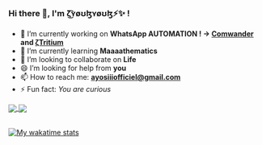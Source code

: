 ### Hi there 👋, I'm ζ͜͡ʏøʊɮʏøʊɮ⚡✨ !

- 🔭 I’m currently working on **WhatsApp AUTOMATION ! -> [Comwander](https://github.com/TheAyos/Comwander) and [ζTritium](https://github.com/TheAyos/Tritium-WA)**
- 🌱 I’m currently learning **Maaaathematics**
- 👯 I’m looking to collaborate on **Life**
- 😄 I’m looking for help from **you**
- 📫 How to reach me: **ayosiiiofficiel@gmail.com**
- ⚡ Fun fact: _You are curious_

<a href="https://github.com/TheAyos">
  <img align="center" src="https://github-readme-stats.vercel.app/api?username=theayos&count_private=true&show_icons=true" />
</a>
<a href="https://github.com/TheAyos">
  <img align="center" src="https://github-readme-stats.vercel.app/api/top-langs/?username=theayos&layout=compact" />
</a>

<br>
<br>

[![My wakatime stats](https://github-readme-stats.vercel.app/api/wakatime?username=@TheAyos&v=1)](https://github.com/TheAyos)

<!--[![ReadMe Card](https://github-readme-stats.vercel.app/api/pin/?username=theayos&repo=Tritium-WA)](https://github.com/TheAyos/Tritium-WA)-->
